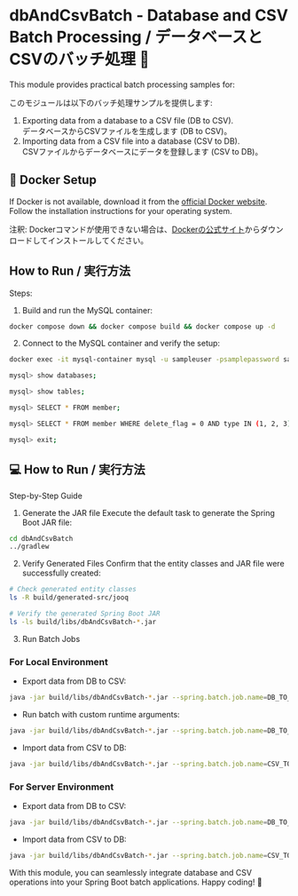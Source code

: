 # dbAndCsvBatch - Database and CSV Batch Processing / データベースとCSVのバッチ処理 🚀

This module provides practical batch processing samples for:

このモジュールは以下のバッチ処理サンプルを提供します:
1. Exporting data from a database to a CSV file (DB to CSV).  
   データベースからCSVファイルを生成します (DB to CSV)。
2. Importing data from a CSV file into a database (CSV to DB).  
   CSVファイルからデータベースにデータを登録します (CSV to DB)。

## 🐳 Docker Setup
If Docker is not available, download it from the [official Docker website](https://www.docker.com/get-started). Follow the installation instructions for your operating system.

注釈: Dockerコマンドが使用できない場合は、[Dockerの公式サイト](https://www.docker.com/get-started)からダウンロードしてインストールしてください。

## How to Run / 実行方法
Steps:
1. Build and run the MySQL container:
```bash
docker compose down && docker compose build && docker compose up -d
```

2. Connect to the MySQL container and verify the setup:
```bash
docker exec -it mysql-container mysql -u sampleuser -psamplepassword sampledb

mysql> show databases;

mysql> show tables;  

mysql> SELECT * FROM member;  

mysql> SELECT * FROM member WHERE delete_flag = 0 AND type IN (1, 2, 3) ORDER BY type ASC;

mysql> exit;
```
## 💻 How to Run / 実行方法

Step-by-Step Guide
1. Generate the JAR file
Execute the default task to generate the Spring Boot JAR file:
```bash
cd dbAndCsvBatch
../gradlew
```
	
2. Verify Generated Files
Confirm that the entity classes and JAR file were successfully created:

```bash
# Check generated entity classes
ls -R build/generated-src/jooq

# Verify the generated Spring Boot JAR
ls -ls build/libs/dbAndCsvBatch-*.jar
```

3. Run Batch Jobs
### For Local Environment
- Export data from DB to CSV:
```bash
java -jar build/libs/dbAndCsvBatch-*.jar --spring.batch.job.name=DB_TO_CSV --spring.profiles.active=local
```

- Run batch with custom runtime arguments:
```bash
java -jar build/libs/dbAndCsvBatch-*.jar --spring.batch.job.name=DB_TO_CSV --batch.types=2,4 --spring.profiles.active=local
```

- Import data from CSV to DB:
```bash
java -jar build/libs/dbAndCsvBatch-*.jar --spring.batch.job.name=CSV_TO_DB --spring.profiles.active=local
```


### For Server Environment
- Export data from DB to CSV:
```bash
java -jar build/libs/dbAndCsvBatch-*.jar --spring.batch.job.name=DB_TO_CSV --spring.profiles.active=server
```

- Import data from CSV to DB:
```bash
java -jar build/libs/dbAndCsvBatch-*.jar --spring.batch.job.name=CSV_TO_DB --spring.profiles.active=server
```
With this module, you can seamlessly integrate database and CSV operations into your Spring Boot batch applications. Happy coding! 🎉

